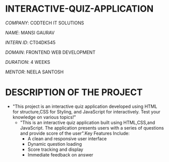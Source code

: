 # INTERACTIVE-QUIZ-APPLICATION
*COMPANY*: CODTECH IT SOLUTIONS

*NAME*: MANSI GAURAV

*INTERN ID*: CT04DK545

*DOMAIN*: FRONTEND WEB DEVELOPMENT

*DURATION*: 4 WEEKS

*MENTOR*: NEELA SANTOSH

# DESCRIPTION OF THE PROJECT
*  "This project is an interactive quiz application developed using HTML for structure,CSS for Styling, and JavaScript for interactively.
     Test your knowledge on various topics!"
   *  "This is an interactive quiz application built using HTML,CSS,and JavaScript. The application presents users with a series of questions
     and provide score of the user".Key Features Include:
      * A clean and responsive user interface
      * Dynamic question loading
      * Score tracking and display
      * Immediate feedback on answer
